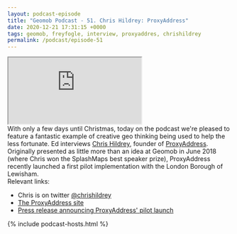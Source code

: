 ```yaml
--- 
layout: podcast-episode
title: "Geomob Podcast - 51. Chris Hildrey: ProxyAddress"
date: 2020-12-21 17:31:15 +0000
tags: geomob, freyfogle, interview, proxyaddres, chrishildrey
permalink: /podcast/episode-51
---
```


<iframe class="castos-iframe-player" src="https://5e2e9055a029d5-78101471.castos.com/player/305062"></iframe>

<div class="pt20">
With only a few days until Christmas, today on the podcast we're pleased to feature a fantastic example of creative geo thinking being used to help the less fortunate. Ed interviews <a href="https://twitter.com/chrishildrey">Chris Hildrey</a>, founder of <a href="https://www.proxyaddress.co.uk/">ProxyAddress</a>. Originally presented as little more than an idea at Geomob in June 2018 (where Chris won the SplashMaps best speaker prize), ProxyAddress recently launched a first pilot implementation with the London Borough of Lewisham. 
</div>

<div class="pt20">
  Relevant links:
  <ul>
    <li class="pt10">Chris is on twitter <a href="https://twitter.com/chrishildrey">@chrishildrey</a></li>
    <li class="pt10"><a href="https://www.proxyaddress.co.uk/">The ProxyAddress site</a></li>
    <li class="pt10"><a href="https://www.proxyaddress.co.uk/press/201022/">Press release announcing ProxyAddress' pilot launch</a></li>
  </ul>  
</div>

{% include podcast-hosts.html %}












